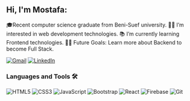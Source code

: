 ## Hi, I'm Mostafa:

🎓Recent computer science graduate from Beni-Suef university.
👨‍💻 I’m interested in web development technologies.
📚 I’m currently learning Frontend technologies.
💪🏼 Future Goals: Learn more about Backend to become Full Stack.


[![Gmail](https://img.shields.io/badge/-GMAIL-D14836?style=flat-square&logo=html5&logoColor=ffffff)](mostafaabbas2902@gmail.com)
[![LinkedIn](https://img.shields.io/badge/-LINKEDIN-0077B5?style=flat-square&logo=html5&logoColor=ffffff)](https://www.linkedin.com/in/mostafa-abbas98/)



### Languages and Tools 🛠 

![HTML5](https://img.shields.io/badge/-HTML5-%23E44D27?style=flat-square&logo=html5&logoColor=ffffff)
![CSS3](https://img.shields.io/badge/-CSS3-%231572B6?style=flat-square&logo=css3)
![JavaScript](https://img.shields.io/badge/-JavaScript-%23F7DF1C?style=flat-square&logo=javascript&logoColor=000000&labelColor=%23F7DF1C&color=%23FFCE5A)
![Bootstrap](https://img.shields.io/badge/-Bootstrap-563D7C?style=flat-square&logo=Bootstrap)
![React](https://img.shields.io/badge/-React-61DAFB?style=flat-square&logo=react&logoColor=ffffff)
![Firebase](https://img.shields.io/badge/-Firebase-FFCA28?style=flat-square&logo=firebase&logoColor=ffffff)
![Git](https://img.shields.io/badge/-Git-%23F05032?style=flat-square&logo=git&logoColor=%23ffffff)

<!-- ![Sass](https://img.shields.io/badge/-Sass-%23CC6699?style=flat-square&logo=sass&logoColor=ffffff) -->
<!-- ![Nodejs](https://img.shields.io/badge/-Nodejs-339933?style=flat-square&logo=Node.js&logoColor=ffffff) -->

